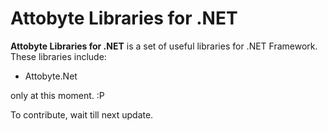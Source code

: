 Attobyte Libraries for .NET
===========================
**Attobyte Libraries for .NET** is a set of useful libraries for .NET Framework.
These libraries include:

 - Attobyte.Net

only at this moment. :P

To contribute, wait till next update.
 